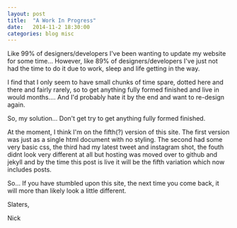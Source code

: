 ```yaml
---
layout: post
title:  "A Work In Progress"
date:   2014-11-2 18:30:00
categories: blog misc
---
```


Like 99% of designers/developers I've been wanting to update my website for some time... However, like 89% of designers/developers I've just not had the time to do it due to work, sleep and life getting in the way. 

I find that I only seem to have small chunks of time spare, dotted here and there and fairly rarely, so to get anything fully formed finished and live in would months.... And I'd probably hate it by the end and want to re-design again.

So, my solution... Don't get try to get anything fully formed finished. 

At the moment, I think I'm on the fifth(?) version of this site. The first version was just as a single html document with no styling. The second had some very basic css, the third had  my latest tweet and instagram shot, the fouth didnt look very different at all but hosting was moved over to github and jekyll and by the time this post is live it will be the fifth variation which now includes posts.

So... If you have stumbled upon this site, the next time you come back, it will more than likely look a little different. 


Slaters,

Nick

